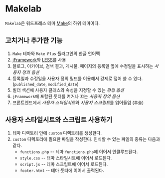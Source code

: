 Makelab
=======

`Makelab`은 워드프레스 테마 [Make](//github.com/thethemefoundry/make)의 하위 테마이다.

고치거나 추가한 기능
--------------------

1. `Make` 테마와 `Make Plus` 플러그인의 한글 언어팩
2. [jFramework](//github.com/jinbonetwork/jframework)와 [LESS](//lesscss.org)를 사용 
3. 블로그, 아카이브, 검색 결과, 게시물, 페이지의 등록일 옆에 수정일을 표시하는 *사용자 정의 옵션*
4. 등록일과 수정일을 사용자 정의 필드를 이용해서 강제로 덮어 쓸 수 있다. (`published_date`, `modified_date`)
5. 빌더 섹션에 사용자 클래스와 속성을 지정할 수 있는 *편집 옵션*
6. `jFramework`에 포함된 풋터를 켜거나 끄는 *사용자 정의 옵션*
7. 프론트엔드에서 *사용자 스타일시트*와 *사용자 스크립트*를 읽어들임 (후술)

사용자 스타일시트와 스크립트 사용하기
-------------------------------------

1. 테마 디렉토리 안에 `custom` 디렉토리를 생성한다.
2. `custom` 디렉토리에 필요한 파일을 작성한다. 인식할 수 있는 파일의 종류는 다음과 같다.
    * `functions.php` -- 테마 `functions.php`에 이어서 인클루드된다.
    * `style.css` -- 태마 스타일시트에 이어서 로드된다.
    * `script.js` -- 테마 스크립트에 이어서 로드된다.
    * `footer.html` -- 테마 풋터에 이어서 출력된다.

